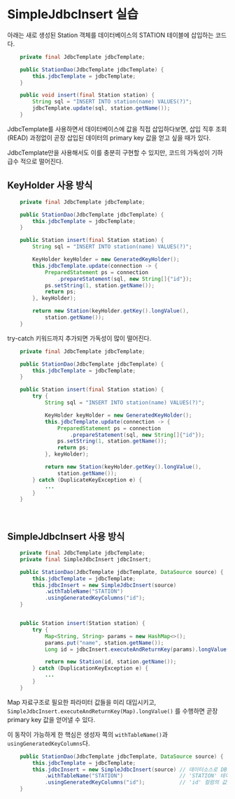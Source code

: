# SimpleJdbcInsert 실습
아래는 새로 생성된 Station 객체를 데이터베이스의 STATION 테이블에 삽입하는 코드다.

```java
    private final JdbcTemplate jdbcTemplate;

    public StationDao(JdbcTemplate jdbcTemplate) {
        this.jdbcTemplate = jdbcTemplate;
    }

    public void insert(final Station station) {
        String sql = "INSERT INTO station(name) VALUES(?)";
        jdbcTemplate.update(sql, station.getName());
    }
```

JdbcTemplate를 사용하면서 데이터베이스에 값을 직접 삽입하다보면, 삽입 직후 조회(READ) 과정없이 곧장 
삽입된 데이터의 primary key 값을 얻고 싶을 때가 있다.  

JdbcTemplate만을 사용해서도 이를 충분히 구현할 수 있지만, 코드의 가독성이 기하급수 적으로 떨어진다.

## KeyHolder 사용 방식

```java
    private final JdbcTemplate jdbcTemplate;

    public StationDao(JdbcTemplate jdbcTemplate) {
        this.jdbcTemplate = jdbcTemplate;
    }

    public Station insert(final Station station) {
        String sql = "INSERT INTO station(name) VALUES(?)";

        KeyHolder keyHolder = new GeneratedKeyHolder();
        this.jdbcTemplate.update(connection -> {
            PreparedStatement ps = connection
                .prepareStatement(sql, new String[]{"id"});
            ps.setString(1, station.getName());
            return ps;
        }, keyHolder);

        return new Station(keyHolder.getKey().longValue(),
            station.getName());
    }
```

try-catch 키워드까지 추가되면 가독성이 많이 떨어진다.

```java
    private final JdbcTemplate jdbcTemplate;

    public StationDao(JdbcTemplate jdbcTemplate) {
        this.jdbcTemplate = jdbcTemplate;
    }

    public Station insert(final Station station) {
        try {
            String sql = "INSERT INTO station(name) VALUES(?)";

            KeyHolder keyHolder = new GeneratedKeyHolder();
            this.jdbcTemplate.update(connection -> {
                PreparedStatement ps = connection
                    .prepareStatement(sql, new String[]{"id"});
                ps.setString(1, station.getName());
                return ps;
            }, keyHolder);

            return new Station(keyHolder.getKey().longValue(),
                station.getName());
        } catch (DuplicateKeyException e) {
            ...
        }
    }
```

<br>

## SimpleJdbcInsert 사용 방식
```java
    private final JdbcTemplate jdbcTemplate;
    private final SimpleJdbcInsert jdbcInsert;

    public StationDao(JdbcTemplate jdbcTemplate, DataSource source) {
        this.jdbcTemplate = jdbcTemplate;
        this.jdbcInsert = new SimpleJdbcInsert(source)
            .withTableName("STATION")
            .usingGeneratedKeyColumns("id");
    }


    public Station insert(Station station) {
        try {
            Map<String, String> params = new HashMap<>();
            params.put("name", station.getName());
            Long id = jdbcInsert.executeAndReturnKey(params).longValue();

            return new Station(id, station.getName());
        } catch (DuplicationKeyException e) {
            ...
        }
    }
```

Map 자료구조로 필요한 파라미터 값들을 미리 대입시키고, `SimpleJdbcInsert.executeAndReturnKey(Map).longValue()` 를 수행하면 곧장 primary key 값을 얻어낼 수 있다.

이 동작이 가능하게 한 핵심은 생성자 쪽의 `withTableName()`과 `usingGeneratedKeyColumns`다.

```java
    public StationDao(JdbcTemplate jdbcTemplate, DataSource source) {
        this.jdbcTemplate = jdbcTemplate;
        this.jdbcInsert = new SimpleJdbcInsert(source) // 데이터소스로 DB에 접근해라.
            .withTableName("STATION")                  // 'STATION' 테이블에 삽입해라.
            .usingGeneratedKeyColumns("id");           // 'id' 컬럼의 값을 key로 반환해라.
    }
```
